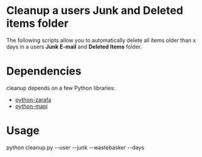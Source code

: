 Cleanup a users Junk and Deleted items folder
=====

The following scripts allow you to automatically delete all items older than x days in a users **Junk E-mail** and **Deleted Items** folder.

Dependencies
============

cleanup depends on a few Python libraries:

* [python-zarafa](https://github.com/zarafagroupware/python-zarafa.git)
* [python-mapi](https://download.zarafa.com/community/final/)
 

Usage
=====

  python cleanup.py --user <user> --junk --wastebasker --days <days>
